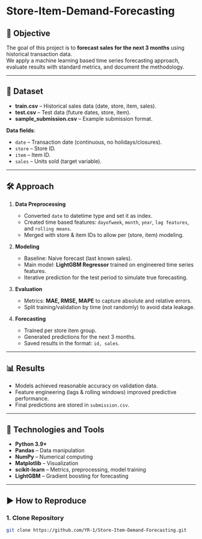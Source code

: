 # Store-Item-Demand-Forecasting

## 📌 Objective
The goal of this project is to **forecast sales for the next 3 months** using historical transaction data.  
We apply a machine learning based time series forecasting approach, evaluate results with standard metrics, and document the methodology.

---

## 📂 Dataset
- **train.csv** – Historical sales data (date, store, item, sales).  
- **test.csv** – Test data (future dates, store, item).  
- **sample_submission.csv** – Example submission format.  

**Data fields**:
- `date` – Transaction date (continuous, no holidays/closures).  
- `store` – Store ID.  
- `item` – Item ID.  
- `sales` – Units sold (target variable).  

---

## 🛠️ Approach

1. **Data Preprocessing**
   - Converted `date` to datetime type and set it as index.
   - Created time based features: `dayofweek`, `month`, `year`, `lag features`, and `rolling means`.
   - Merged with store & item IDs to allow per (store, item) modeling.

2. **Modeling**
   - Baseline: Naive forecast (last known sales).  
   - Main model: **LightGBM Regressor** trained on engineered time series features.  
   - Iterative prediction for the test period to simulate true forecasting.

3. **Evaluation**
   - Metrics: **MAE, RMSE, MAPE** to capture absolute and relative errors.  
   - Split training/validation by time (not randomly) to avoid data leakage.  

4. **Forecasting**
   - Trained per store item group.
   - Generated predictions for the next 3 months.  
   - Saved results in the format: `id, sales`.  

---

## 📊 Results
- Models achieved reasonable accuracy on validation data.  
- Feature engineering (lags & rolling windows) improved predictive performance.  
- Final predictions are stored in `submission.csv`.  

---

## 🧰 Technologies and Tools
- **Python 3.9+**
- **Pandas** – Data manipulation  
- **NumPy** – Numerical computing  
- **Matplotlib** – Visualization  
- **scikit-learn** – Metrics, preprocessing, model training  
- **LightGBM** – Gradient boosting for forecasting  

---

## ▶️ How to Reproduce

### 1. Clone Repository
```bash
git clone https://github.com/YR-1/Store-Item-Demand-Forecasting.git

